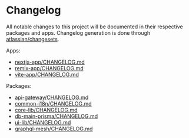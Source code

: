 # Changelog

All notable changes to this project will be documented
in their respective packages and apps. Changelog generation is
done through [atlassian/changesets](https://github.com/atlassian/changesets).

Apps:

- [nextjs-app/CHANGELOG.md](./apps/nextjs-app/CHANGELOG.md)
- [remix-app/CHANGELOG.md](./apps/remix-app/CHANGELOG.md)
- [vite-app/CHANGELOG.md](./apps/vite-app/CHANGELOG.md)

Packages:

- [api-gateway/CHANGELOG.md](./packages/api-gateway/CHANGELOG.md)
- [common-i18n/CHANGELOG.md](./packages/common-i18n/CHANGELOG.md)
- [core-lib/CHANGELOG.md](./packages/core-lib/CHANGELOG.md)
- [db-main-prisma/CHANGELOG.md](./packages/db-main-prisma/CHANGELOG.md)
- [ui-lib/CHANGELOG.md](./packages/ui-lib/CHANGELOG.md)
- [graphql-mesh/CHANGELOG.md](./packages/graphql-mesh/CHANGELOG.md)
